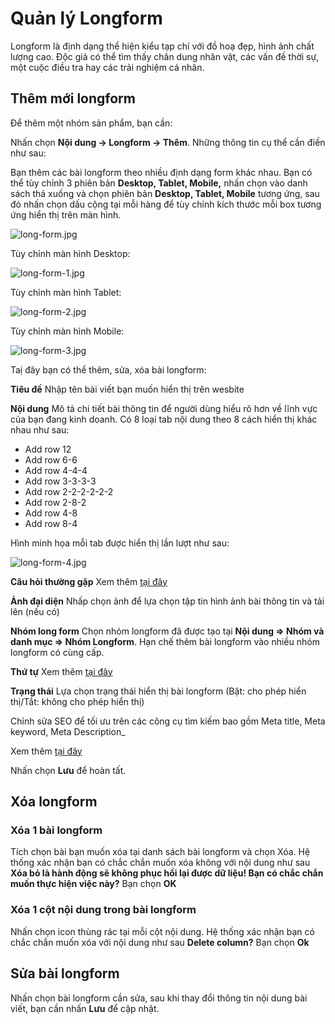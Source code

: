 # Quản lý Longform

Longform là định dạng thể hiện kiểu tạp chí với đồ hoạ đẹp, hình ảnh chất lượng cao. Độc giả có thể tìm thấy chân dung nhân vật, các vấn đề thời sự, một cuộc điều tra hay các trải nghiệm cá nhân.

## Thêm mới longform

Để thêm một nhóm sản phẩm, bạn cần:

Nhấn chọn **Nội dung -> Longform -> Thêm**. Những thông tin cụ thể cần điền như sau:

Bạn thêm các bài longform theo nhiều định dạng form khác nhau. Bạn có thể tùy chỉnh 3 phiên bản **Desktop, Tablet, Mobile,** nhấn chọn vào danh sách thả xuống và chọn phiên bản **Desktop, Tablet, Mobile** tương ứng, sau đó nhấn chọn dấu cộng tại mỗi hàng để tùy chỉnh kích thước mỗi box tương ứng hiển thị trên màn hình.

![long-form.jpg](img/long-form.jpg)

Tùy chỉnh màn hình Desktop:

![long-form-1.jpg](img/long-form-1.jpg)

Tùy chỉnh màn hình Tablet:

![long-form-2.jpg](img/long-form-2.jpg)

Tùy chỉnh màn hình Mobile:

![long-form-3.jpg](img/long-form-3.jpg)

Taị đây bạn có thể thêm, sửa, xóa bài longform:

**Tiêu đề** Nhập tên bài viết bạn muốn hiển thị trên wesbite

**Nội dung** Mô tả chi tiết bài thông tin để người dùng hiểu rõ hơn về lĩnh vực của bạn đang kinh doanh. Có 8 loại tab nội dung theo 8 cách hiển thị khác nhau như sau:

- Add row 12
- Add row 6-6
- Add row 4-4-4
- Add row 3-3-3-3
- Add row 2-2-2-2-2-2
- Add row 2-8-2
- Add row 4-8
- Add row 8-4

Hình minh họa mỗi tab được hiển thị lần lượt như sau:

![long-form-4.jpg](img/long-form-4.jpg)

**Câu hỏi thường gặp** 
Xem thêm [tại đây](https://mkmate.osd.vn/docs/common/faqs)

**Ảnh đại diện**
Nhấp chọn ảnh để lựa chọn tập tin hình ảnh bài thông tin và tải lên (nếu có)

**Nhóm long form** Chọn nhóm longform đã được tạo tại **Nội dung => Nhóm và danh mục => Nhóm Longform**. Hạn chế thêm bài longform vào nhiều nhóm longform có cùng cấp.

**Thứ tự**
Xem thêm [tại đây](https://mkmate.osd.vn/docs/common/logic)

**Trạng thái** Lựa chọn trạng thái hiển thị bài longform (Bật: cho phép hiển thị/Tắt: không cho phép hiển thị)

Chỉnh sửa SEO để tối ưu trên các công cụ tìm kiếm bao gồm Meta title, Meta keyword, Meta Description_

Xem thêm [tại đây](https://mkmate.osd.vn/docs/seo/serp)

Nhấn chọn **Lưu** để hoàn tất.

## Xóa longform

### Xóa 1 bài longform

Tích chọn bài bạn muốn xóa tại danh sách bài longform và chọn Xóa. Hệ thống xác nhận bạn có chắc chắn muốn xóa không với nội dung như sau **Xóa bỏ là hành động sẽ không phục hồi lại được dữ liệu! Bạn có chắc chắn muốn thực hiện việc này?** Bạn chọn **OK**

### Xóa 1 cột nội dung trong bài longform

Nhấn chọn icon thùng rác tại mỗi cột nội dung. Hệ thống xác nhận bạn có chắc chắn muốn xóa với nội dung như sau **Delete column?** Bạn chọn **Ok**

## Sửa bài longform

Nhấn chọn bài longform cần sửa, sau khi thay đổi thông tin nội dung bài viết, bạn cần nhấn **Lưu** để cập nhật.
